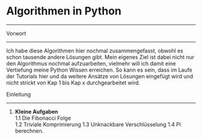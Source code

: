 # Algorithmen in Python
***

Vorwort
***

Ich habe diese Algorithmen hier nochmal zusammengefasst, obwohl es schon tausende andere Lösungen gibt.
Mein eigenes Ziel ist dabei nicht nur den Algorithmus nochmal aufzuarbeiten, vielmehr will ich damit eine
Vertiefung meine Python Wissen erreichen.
So kann es sein, dass im Laufe der Tutorials hier und da weitere Ansätze von Lösungen eingefügt wird und
nicht strickt von Kap 1 bis Kap x durchgearbeitet wird.

Einleitung
***

1.  **Kleine Aufgaben**  
1.1 Die Fibonacci Folge     
1.2 Triviale Komprimierung
1.3 Unknackbare Verschlüsselung
1.4 Pi berechnen.


